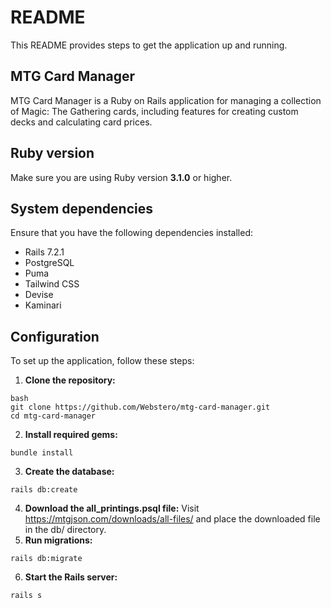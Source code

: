 # README

This README provides steps to get the application up and running.

## MTG Card Manager

MTG Card Manager is a Ruby on Rails application for managing a collection of Magic: The Gathering cards, including features for creating custom decks and calculating card prices.

## Ruby version
Make sure you are using Ruby version **3.1.0** or higher.

## System dependencies
Ensure that you have the following dependencies installed:

- Rails 7.2.1
- PostgreSQL
- Puma
- Tailwind CSS
- Devise
- Kaminari

## Configuration
To set up the application, follow these steps:

1. **Clone the repository:**
  ```
  bash
  git clone https://github.com/Webstero/mtg-card-manager.git
  cd mtg-card-manager
  ```
2. **Install required gems:**
  ```
  bundle install
  ```
3. **Create the database:**
  ```
  rails db:create
  ```
4. **Download the all_printings.psql file:**
Visit https://mtgjson.com/downloads/all-files/ and place the downloaded file in the db/ directory.
5. **Run migrations:**
  ```
  rails db:migrate
  ```
6. **Start the Rails server:**
  ```
  rails s
  ```
